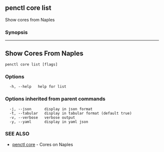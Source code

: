 ## penctl core list

Show cores from Naples

### Synopsis



------------------------
 Show Cores From Naples 
------------------------


```
penctl core list [flags]
```

### Options

```
  -h, --help   help for list
```

### Options inherited from parent commands

```
  -j, --json      display in json format
  -t, --tabular   display in tabular format (default true)
  -v, --verbose   verbose output
  -y, --yaml      display in yaml json
```

### SEE ALSO
* [penctl core](penctl_core.md)	 - Cores on Naples

